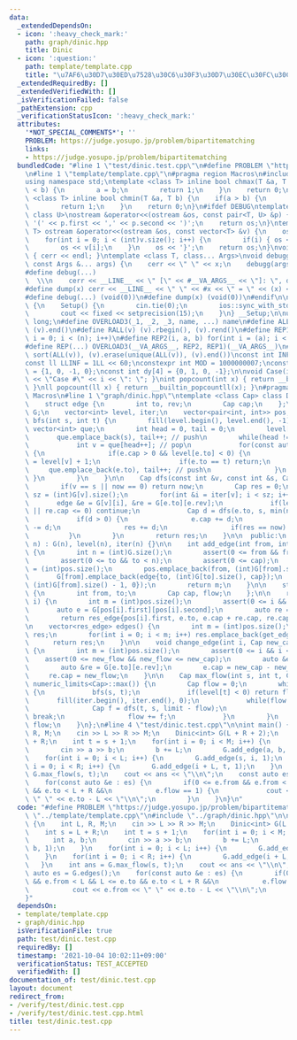```yaml
---
data:
  _extendedDependsOn:
  - icon: ':heavy_check_mark:'
    path: graph/dinic.hpp
    title: Dinic
  - icon: ':question:'
    path: template/template.cpp
    title: "\u7AF6\u30D7\u30ED\u7528\u30C6\u30F3\u30D7\u30EC\u30FC\u30C8"
  _extendedRequiredBy: []
  _extendedVerifiedWith: []
  _isVerificationFailed: false
  _pathExtension: cpp
  _verificationStatusIcon: ':heavy_check_mark:'
  attributes:
    '*NOT_SPECIAL_COMMENTS*': ''
    PROBLEM: https://judge.yosupo.jp/problem/bipartitematching
    links:
    - https://judge.yosupo.jp/problem/bipartitematching
  bundledCode: "#line 1 \"test/dinic.test.cpp\"\n#define PROBLEM \"https://judge.yosupo.jp/problem/bipartitematching\"\
    \n#line 1 \"template/template.cpp\"\n#pragma region Macros\n#include <bits/stdc++.h>\n\
    using namespace std;\ntemplate <class T> inline bool chmax(T &a, T b) {\n    if(a\
    \ < b) {\n        a = b;\n        return 1;\n    }\n    return 0;\n}\ntemplate\
    \ <class T> inline bool chmin(T &a, T b) {\n    if(a > b) {\n        a = b;\n\
    \        return 1;\n    }\n    return 0;\n}\n#ifdef DEBUG\ntemplate <class T,\
    \ class U>\nostream &operator<<(ostream &os, const pair<T, U> &p) {\n    os <<\
    \ '(' << p.first << ',' << p.second << ')';\n    return os;\n}\ntemplate <class\
    \ T> ostream &operator<<(ostream &os, const vector<T> &v) {\n    os << '{';\n\
    \    for(int i = 0; i < (int)v.size(); i++) {\n        if(i) { os << ','; }\n\
    \        os << v[i];\n    }\n    os << '}';\n    return os;\n}\nvoid debugg()\
    \ { cerr << endl; }\ntemplate <class T, class... Args>\nvoid debugg(const T &x,\
    \ const Args &... args) {\n    cerr << \" \" << x;\n    debugg(args...);\n}\n\
    #define debug(...)                                                           \
    \  \\\n    cerr << __LINE__ << \" [\" << #__VA_ARGS__ << \"]: \", debugg(__VA_ARGS__)\n\
    #define dump(x) cerr << __LINE__ << \" \" << #x << \" = \" << (x) << endl\n#else\n\
    #define debug(...) (void(0))\n#define dump(x) (void(0))\n#endif\n\nstruct Setup\
    \ {\n    Setup() {\n        cin.tie(0);\n        ios::sync_with_stdio(false);\n\
    \        cout << fixed << setprecision(15);\n    }\n} __Setup;\n\nusing ll = long\
    \ long;\n#define OVERLOAD3(_1, _2, _3, name, ...) name\n#define ALL(v) (v).begin(),\
    \ (v).end()\n#define RALL(v) (v).rbegin(), (v).rend()\n#define REP1(i, n) for(int\
    \ i = 0; i < (n); i++)\n#define REP2(i, a, b) for(int i = (a); i < int(b); i++)\n\
    #define REP(...) OVERLOAD3(__VA_ARGS__, REP2, REP1)(__VA_ARGS__)\n#define UNIQUE(v)\
    \ sort(ALL(v)), (v).erase(unique(ALL(v)), (v).end())\nconst int INF = 1 << 30;\n\
    const ll LLINF = 1LL << 60;\nconstexpr int MOD = 1000000007;\nconst int dx[4]\
    \ = {1, 0, -1, 0};\nconst int dy[4] = {0, 1, 0, -1};\n\nvoid Case(int i) { cout\
    \ << \"Case #\" << i << \": \"; }\nint popcount(int x) { return __builtin_popcount(x);\
    \ }\nll popcount(ll x) { return __builtin_popcountll(x); }\n#pragma endregion\
    \ Macros\n#line 1 \"graph/dinic.hpp\"\ntemplate <class Cap> class Dinic {\n  private:\n\
    \    struct edge {\n        int to, rev;\n        Cap cap;\n    };\n    vector<vector<edge>>\
    \ G;\n    vector<int> level, iter;\n    vector<pair<int, int>> pos;\n\n    void\
    \ bfs(int s, int t) {\n        fill(level.begin(), level.end(), -1);\n       \
    \ vector<int> que;\n        int head = 0, tail = 0;\n        level[s] = 0;\n \
    \       que.emplace_back(s), tail++; // push\n        while(head != tail) {\n\
    \            int v = que[head++]; // pop\n            for(const auto &e : G[v])\
    \ {\n                if(e.cap > 0 && level[e.to] < 0) {\n                    level[e.to]\
    \ = level[v] + 1;\n                    if(e.to == t) return;\n               \
    \     que.emplace_back(e.to), tail++; // push\n                }\n           \
    \ }\n        }\n    }\n\n    Cap dfs(const int &v, const int &s, Cap now) {\n\
    \        if(v == s || now == 0) return now;\n        Cap res = 0;\n        int\
    \ sz = (int)G[v].size();\n        for(int &i = iter[v]; i < sz; i++) {\n     \
    \       edge &e = G[v][i], &re = G[e.to][e.rev];\n            if(level[v] <= level[e.to]\
    \ || re.cap <= 0) continue;\n            Cap d = dfs(e.to, s, min(now - res, re.cap));\n\
    \            if(d > 0) {\n                e.cap += d;\n                re.cap\
    \ -= d;\n                res += d;\n                if(res == now) break;\n  \
    \          }\n        }\n        return res;\n    }\n\n  public:\n    Dinic(int\
    \ n) : G(n), level(n), iter(n) {}\n\n    int add_edge(int from, int to, Cap cap)\
    \ {\n        int n = (int)G.size();\n        assert(0 <= from && from < n);\n\
    \        assert(0 <= to && to < n);\n        assert(0 <= cap);\n        int m\
    \ = (int)pos.size();\n        pos.emplace_back(from, (int)G[from].size());\n \
    \       G[from].emplace_back(edge{to, (int)G[to].size(), cap});\n        G[to].emplace_back(edge{from,\
    \ (int)G[from].size() - 1, 0});\n        return m;\n    }\n\n    struct res_edge\
    \ {\n        int from, to;\n        Cap cap, flow;\n    };\n\n    res_edge get_edge(int\
    \ i) {\n        int m = (int)pos.size();\n        assert(0 <= i && i < m);\n \
    \       auto e = G[pos[i].first][pos[i].second];\n        auto re = G[e.to][e.rev];\n\
    \        return res_edge{pos[i].first, e.to, e.cap + re.cap, re.cap};\n    }\n\
    \n    vector<res_edge> edges() {\n        int m = (int)pos.size();\n        vector<res_edge>\
    \ res;\n        for(int i = 0; i < m; i++) res.emplace_back(get_edge(i));\n  \
    \      return res;\n    }\n\n    void change_edge(int i, Cap new_cap, Cap new_flow)\
    \ {\n        int m = (int)pos.size();\n        assert(0 <= i && i < m);\n    \
    \    assert(0 <= new_flow && new_flow <= new_cap);\n        auto &e = G[pos[i].first][pos[i].second];\n\
    \        auto &re = G[e.to][e.rev];\n        e.cap = new_cap - new_flow;\n   \
    \     re.cap = new_flow;\n    }\n\n    Cap max_flow(int s, int t, Cap limit =\
    \ numeric_limits<Cap>::max()) {\n        Cap flow = 0;\n        while(flow < limit)\
    \ {\n            bfs(s, t);\n            if(level[t] < 0) return flow;\n     \
    \       fill(iter.begin(), iter.end(), 0);\n            while(flow < limit) {\n\
    \                Cap f = dfs(t, s, limit - flow);\n                if(f == 0)\
    \ break;\n                flow += f;\n            }\n        }\n        return\
    \ flow;\n    }\n};\n#line 4 \"test/dinic.test.cpp\"\n\nint main() {\n    int L,\
    \ R, M;\n    cin >> L >> R >> M;\n    Dinic<int> G(L + R + 2);\n    int s = L\
    \ + R;\n    int t = s + 1;\n    for(int i = 0; i < M; i++) {\n        int a, b;\n\
    \        cin >> a >> b;\n        b += L;\n        G.add_edge(a, b, 1);\n    }\n\
    \    for(int i = 0; i < L; i++) {\n        G.add_edge(s, i, 1);\n    }\n    for(int\
    \ i = 0; i < R; i++) {\n        G.add_edge(i + L, t, 1);\n    }\n    int ans =\
    \ G.max_flow(s, t);\n    cout << ans << \"\\n\";\n    const auto es = G.edges();\n\
    \    for(const auto &e : es) {\n        if(0 <= e.from && e.from < L && L <= e.to\
    \ && e.to < L + R &&\n           e.flow == 1) {\n            cout << e.from <<\
    \ \" \" << e.to - L << \"\\n\";\n        }\n    }\n}\n"
  code: "#define PROBLEM \"https://judge.yosupo.jp/problem/bipartitematching\"\n#include\
    \ \"../template/template.cpp\"\n#include \"../graph/dinic.hpp\"\n\nint main()\
    \ {\n    int L, R, M;\n    cin >> L >> R >> M;\n    Dinic<int> G(L + R + 2);\n\
    \    int s = L + R;\n    int t = s + 1;\n    for(int i = 0; i < M; i++) {\n  \
    \      int a, b;\n        cin >> a >> b;\n        b += L;\n        G.add_edge(a,\
    \ b, 1);\n    }\n    for(int i = 0; i < L; i++) {\n        G.add_edge(s, i, 1);\n\
    \    }\n    for(int i = 0; i < R; i++) {\n        G.add_edge(i + L, t, 1);\n \
    \   }\n    int ans = G.max_flow(s, t);\n    cout << ans << \"\\n\";\n    const\
    \ auto es = G.edges();\n    for(const auto &e : es) {\n        if(0 <= e.from\
    \ && e.from < L && L <= e.to && e.to < L + R &&\n           e.flow == 1) {\n \
    \           cout << e.from << \" \" << e.to - L << \"\\n\";\n        }\n    }\n\
    }"
  dependsOn:
  - template/template.cpp
  - graph/dinic.hpp
  isVerificationFile: true
  path: test/dinic.test.cpp
  requiredBy: []
  timestamp: '2021-10-04 10:02:11+09:00'
  verificationStatus: TEST_ACCEPTED
  verifiedWith: []
documentation_of: test/dinic.test.cpp
layout: document
redirect_from:
- /verify/test/dinic.test.cpp
- /verify/test/dinic.test.cpp.html
title: test/dinic.test.cpp
---
```

